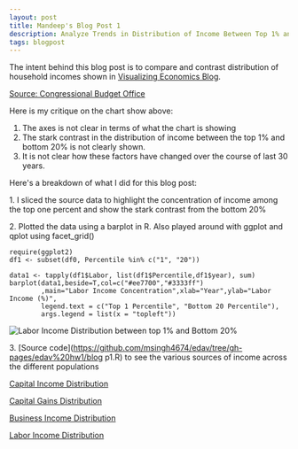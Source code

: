 ```yaml
---
layout: post
title: Mandeep's Blog Post 1
description: Analyze Trends in Distribution of Income Between Top 1% and Bottom 20%
tags: blogpost
---
```


The intent behind this blog post is to compare and contrast distribution of household incomes shown in [Visualizing Economics Blog](http://visualizingeconomics.com/blog?tag=Congressional+Budget+Office).

[Source: Congressional Budget Office](http://www.cbo.gov/publication/43373) 

Here is my critique on the chart show above:

<ol> 
	<li> The axes is not clear in terms of what the chart is showing</li>
	<li> The stark contrast in the distribution of income between the top 1% and bottom 20% is not clearly shown. </li>
	<li> It is not clear how these factors have changed over the course of last 30 years. </li> 
</ol>

Here's a breakdown of what I did for this blog post:

1\. I sliced the source data to highlight the concentration of income among the top one percent and show the stark contrast from the bottom 20%

2\. Plotted the data using a barplot in R. Also played around with ggplot and qplot using facet_grid()
```{r chunkLabel}
require(ggplot2)
df1 <- subset(df0, Percentile %in% c("1", "20"))

data1 <- tapply(df1$Labor, list(df1$Percentile,df1$year), sum)
barplot(data1,beside=T,col=c("#ee7700","#3333ff")
        ,main="Labor Income Concentration",xlab="Year",ylab="Labor Income (%)",
        legend.text = c("Top 1 Percentile", "Bottom 20 Percentile"),
        args.legend = list(x = "topleft"))
```
![Labor Income Distribution between top 1% and Bottom 20%](https://github.com/msingh4674/edav/tree/gh-pages/edav%20hw1/CapitalIncome.png?raw=true)

3\. [Source code](https://github.com/msingh4674/edav/tree/gh-pages/edav%20hw1/blog p1.R) to see the various sources of income across the different populations

[Capital Income Distribution](https://github.com/msingh4674/edav/tree/gh-pages/edav%20hw1/CapitalIncome.png)

[Capital Gains Distribution](https://github.com/msingh4674/edav/tree/gh-pages/edav%20hw1/CapitalGain.png)

[Business Income Distribution](https://github.com/msingh4674/edav/tree/gh-pages/edav%20hw1/Business.png)

[Labor Income Distribution](https://github.com/msingh4674/edav/tree/gh-pages/edav%20hw1/Labor.png)







